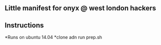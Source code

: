 
## Little manifest for onyx @ west london hackers

## Instructions

 *Runs on ubuntu 14.04
 *clone adn run prep.sh


